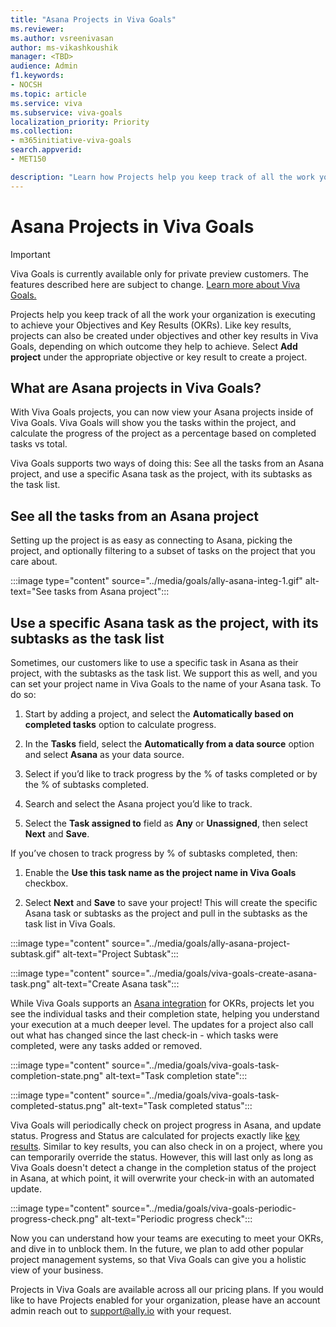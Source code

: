 ```yaml
---
title: "Asana Projects in Viva Goals"
ms.reviewer: 
ms.author: vsreenivasan
author: ms-vikashkoushik
manager: <TBD>
audience: Admin
f1.keywords:
- NOCSH
ms.topic: article
ms.service: viva
ms.subservice: viva-goals
localization_priority: Priority
ms.collection:  
- m365initiative-viva-goals
search.appverid:
- MET150

description: "Learn how Projects help you keep track of all the work your organization is executing to achieve your OKRs."
---
```


# Asana Projects in Viva Goals

> [!IMPORTANT]
> Viva Goals is currently available only for private preview customers. The features described here are subject to change. [Learn more about Viva Goals.](https://go.microsoft.com/fwlink/?linkid=2189933)

Projects help you keep track of all the work your organization is executing to achieve your Objectives and Key Results (OKRs). Like key results, projects can also be created under objectives and other key results in Viva Goals, depending on which outcome they help to achieve. Select **Add project** under the appropriate objective or key result to create a project.

## What are Asana projects in Viva Goals?

With Viva Goals projects, you can now view your Asana projects inside of Viva Goals. Viva Goals will show you the tasks within the project, and calculate the progress of the project as a percentage based on completed tasks vs total.

Viva Goals supports two ways of doing this: See all the tasks from an Asana project, and use a specific Asana task as the project, with its subtasks as the task list.

## See all the tasks from an Asana project

Setting up the project is as easy as connecting to Asana, picking the project, and optionally filtering to a subset of tasks on the project that you care about.

:::image type="content" source="../media/goals/ally-asana-integ-1.gif" alt-text="See tasks from Asana project":::

## Use a specific Asana task as the project, with its subtasks as the task list

Sometimes, our customers like to use a specific task in Asana as their project, with the subtasks as the task list. We support this as well, and you can set your project name in Viva Goals to the name of your Asana task. To do so:

1. Start by adding a project, and select the **Automatically based on completed tasks** option to calculate progress.

2. In the **Tasks** field, select the **Automatically from a data source** option and select **Asana** as your data source.

3. Select if you’d like to track progress by the % of tasks completed or by the % of subtasks completed.

4. Search and select the Asana project you’d like to track.

5. Select the **Task assigned to** field as **Any** or **Unassigned**, then select **Next** and **Save**.
  
If you’ve chosen to track progress by % of subtasks completed, then:

1. Enable the **Use this task name as the project name in Viva Goals** checkbox.

2. Select **Next** and **Save** to save your project! This will create the specific Asana task or subtasks as the project and pull in the subtasks as the task list in Viva Goals.

:::image type="content" source="../media/goals/ally-asana-project-subtask.gif" alt-text="Project Subtask":::

:::image type="content" source="../media/goals/viva-goals-create-asana-task.png" alt-text="Create Asana task":::

While Viva Goals supports an [Asana integration](https://help.ally.io/en/articles/2615109-asana-integration) for OKRs, projects let you see the individual tasks and their completion state, helping you understand your execution at a much deeper level. The updates for a project also call out what has changed since the last check-in - which tasks were completed, were any tasks added or removed.

:::image type="content" source="../media/goals/viva-goals-task-completion-state.png" alt-text="Task completion state":::

:::image type="content" source="../media/goals/viva-goals-task-completed-status.png" alt-text="Task completed status":::

Viva Goals will periodically check on project progress in Asana, and update status. Progress and Status are calculated for projects exactly like [key results](https://help.ally.io/en/articles/3065807-okr-status-indicators). Similar to key results, you can also check in on a project, where you can temporarily override the status. However, this will last only as long as Viva Goals doesn't detect a change in the completion status of the project in Asana, at which point, it will overwrite your check-in with an automated update.

:::image type="content" source="../media/goals/viva-goals-periodic-progress-check.png" alt-text="Periodic progress check":::

Now you can understand how your teams are executing to meet your OKRs, and dive in to unblock them. In the future, we plan to add other popular project management systems, so that Viva Goals can give you a holistic view of your business.

Projects in Viva Goals are available across all our pricing plans. If you would like to have Projects enabled for your organization, please have an account admin reach out to [support@ally.io](mailto:support@ally.io) with your request.
